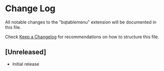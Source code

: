 # Change Log

All notable changes to the "bqtablemenu" extension will be documented in this file.

Check [Keep a Changelog](http://keepachangelog.com/) for recommendations on how to structure this file.

## [Unreleased]

- Initial release